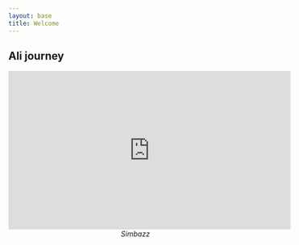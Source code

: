 ```yaml
---
layout: base
title: Welcome
---
```


## Ali journey

    
<div align="center"><iframe width="560" height="315" src="https://www.youtube.com/embed/IUqENZaRU0s" frameborder="0" allowfullscreen></iframe></div>
<div></div>
<div></div>
<div></div>                            
<header class="my-nickname" width=>
		<em>Simbazz</em>
</header>   
 
